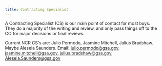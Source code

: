 ```yaml
---
title: Contracting Specialist
---
```


A Contracting Specialist (CS) is our main point of contact for most buys. They do a majority of the writing and review, and only pass things off to the CO for major decisions or final reviews.

Current NCR CS's are: Julio Permodo, Jasmine Mitchell, Julius Bradshaw. Maybe Aleseia Saunders. 
Email: julio.permodo@gsa.gov, jasmine.mitchell@gsa.gov, julius.bradshaw@gsa.gov, Aleseia.Saunders@gsa.gov